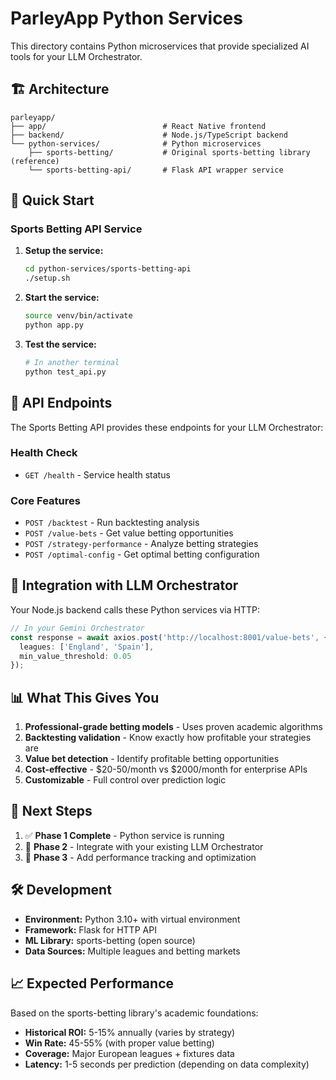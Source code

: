 # ParleyApp Python Services

This directory contains Python microservices that provide specialized AI tools for your LLM Orchestrator.

## 🏗️ Architecture

```
parleyapp/
├── app/                          # React Native frontend
├── backend/                      # Node.js/TypeScript backend
└── python-services/              # Python microservices
    ├── sports-betting/           # Original sports-betting library (reference)
    └── sports-betting-api/       # Flask API wrapper service
```

## 🚀 Quick Start

### Sports Betting API Service

1. **Setup the service:**
   ```bash
   cd python-services/sports-betting-api
   ./setup.sh
   ```

2. **Start the service:**
   ```bash
   source venv/bin/activate
   python app.py
   ```

3. **Test the service:**
   ```bash
   # In another terminal
   python test_api.py
   ```

## 🔧 API Endpoints

The Sports Betting API provides these endpoints for your LLM Orchestrator:

### Health Check
- `GET /health` - Service health status

### Core Features
- `POST /backtest` - Run backtesting analysis
- `POST /value-bets` - Get value betting opportunities  
- `POST /strategy-performance` - Analyze betting strategies
- `POST /optimal-config` - Get optimal betting configuration

## 🔗 Integration with LLM Orchestrator

Your Node.js backend calls these Python services via HTTP:

```typescript
// In your Gemini Orchestrator
const response = await axios.post('http://localhost:8001/value-bets', {
  leagues: ['England', 'Spain'],
  min_value_threshold: 0.05
});
```

## 📊 What This Gives You

1. **Professional-grade betting models** - Uses proven academic algorithms
2. **Backtesting validation** - Know exactly how profitable your strategies are
3. **Value bet detection** - Identify profitable betting opportunities
4. **Cost-effective** - $20-50/month vs $2000/month for enterprise APIs
5. **Customizable** - Full control over prediction logic

## 🎯 Next Steps

1. ✅ **Phase 1 Complete** - Python service is running
2. 🔄 **Phase 2** - Integrate with your existing LLM Orchestrator
3. 🚀 **Phase 3** - Add performance tracking and optimization

## 🛠️ Development

- **Environment:** Python 3.10+ with virtual environment
- **Framework:** Flask for HTTP API
- **ML Library:** sports-betting (open source)
- **Data Sources:** Multiple leagues and betting markets

## 📈 Expected Performance

Based on the sports-betting library's academic foundations:
- **Historical ROI:** 5-15% annually (varies by strategy)
- **Win Rate:** 45-55% (with proper value betting)
- **Coverage:** Major European leagues + fixtures data
- **Latency:** 1-5 seconds per prediction (depending on data complexity) 